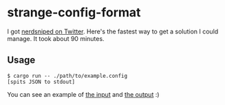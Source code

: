 # strange-config-format

I got [nerdsniped on Twitter](https://twitter.com/JavaJulius/status/1453611540188332033).
Here's the fastest way to get a solution I could manage.
It took about 90 minutes.

## Usage

```shell
$ cargo run -- ./path/to/example.config
[spits JSON to stdout]
```

You can see an example of [the input](./example.config) and [the output](./example.config.out.json) :)
